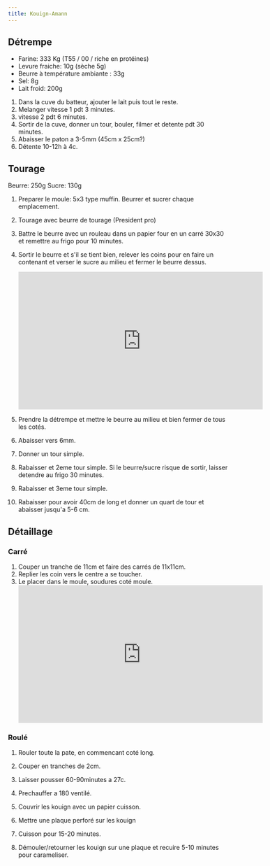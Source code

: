 ```yaml
---
title: Kouign-Amann
---
```


## Détrempe

- Farine: 333 Kg (T55 / 00 / riche en protéines)
- Levure fraiche: 10g (sèche 5g)
- Beurre à température ambiante : 33g
- Sel: 8g
- Lait froid: 200g

1. Dans la cuve du batteur, ajouter le lait puis tout le reste.
1. Melanger vitesse 1 pdt 3 minutes.
1. vitesse 2 pdt 6 minutes.
1. Sortir de la cuve, donner un tour, bouler, filmer et detente pdt 30 minutes.
1. Abaisser le paton a 3-5mm (45cm x 25cm?)
1. Détente 10-12h à 4c.

## Tourage

Beurre: 250g
Sucre: 130g

1. Preparer le moule: 5x3 type muffin. Beurrer et sucrer chaque emplacement.
1. Tourage avec beurre de tourage (President pro)
1. Battre le beurre avec un rouleau dans un papier four en un carré 30x30 et remettre au frigo pour 10 minutes.
1. Sortir le beurre et s'il se tient bien, relever les coins pour en faire un contenant et verser le sucre
   au milieu et fermer le beurre dessus.

   <div class="youtube-video-container">
   <iframe width="560" height="315" src="https://www.youtube.com/embed/DFsS1JoTKLI?controls=0&amp;start=507" title="YouTube video player" frameborder="0" allow="accelerometer; autoplay; clipboard-write; encrypted-media; gyroscope; picture-in-picture" allowFullScreen></iframe>
   </div>

1. Prendre la détrempe et mettre le beurre au milieu et bien fermer de tous les cotés.
1. Abaisser vers 6mm.
1. Donner un tour simple.
1. Rabaisser et 2eme tour simple. Si le beurre/sucre risque de sortir, laisser detendre au frigo 30 minutes.
1. Rabaisser et 3eme tour simple.
1. Rabaisser pour avoir 40cm de long et donner un quart de tour et abaisser jusqu'a 5-6 cm.

## Détaillage

### Carré

1. Couper un tranche de 11cm et faire des carrés de 11x11cm.
1. Replier les coin vers le centre a se toucher.
1. Le placer dans le moule, soudures coté moule.
   <div class="youtube-video-container">
   <iframe width="560" height="315" src="https://www.youtube.com/embed/DFsS1JoTKLI?controls=0&amp;start=759" title="YouTube video player" frameborder="0" allow="accelerometer; autoplay; clipboard-write; encrypted-media; gyroscope; picture-in-picture" allowFullScreen></iframe>
   </div>
### Roulé

1. Rouler toute la pate, en commencant coté long.
1. Couper en tranches de 2cm.


1. Laisser pousser 60-90minutes a 27c.
1. Prechauffer a 180 ventilé.
1. Couvrir les kouign avec un papier cuisson.
1. Mettre une plaque perforé sur les kouign
1. Cuisson pour 15-20 minutes.
1. Démouler/retourner les kouign sur une plaque et recuire 5-10 minutes pour carameliser.
